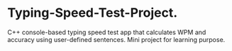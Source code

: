 # Typing-Speed-Test-Project.
C++ console-based typing speed test app that calculates WPM and accuracy using user-defined sentences. Mini project for learning purpose.
